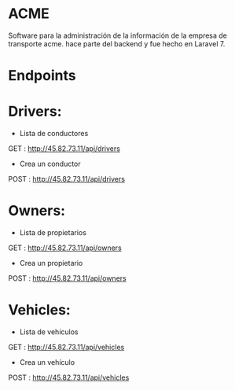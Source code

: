 # ACME 

Software para la administración de la información de la empresa de transporte acme. hace parte del backend y fue hecho en Laravel 7.

# Endpoints

# Drivers:

- Lista de conductores

GET : http://45.82.73.11/api/drivers

- Crea un conductor

POST : http://45.82.73.11/api/drivers

# Owners:

- Lista de propietarios

GET : http://45.82.73.11/api/owners

- Crea un propietario

POST : http://45.82.73.11/api/owners

# Vehicles:

- Lista de vehículos

GET : http://45.82.73.11/api/vehicles

- Crea un vehículo

POST : http://45.82.73.11/api/vehicles





